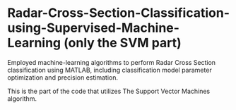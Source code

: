 # Radar-Cross-Section-Classification-using-Supervised-Machine-Learning (only the SVM part)
Employed machine-learning algorithms to perform Radar Cross Section classification using MATLAB, including classification model parameter optimization and precision estimation. 

This is the  part of the code that utilizes The Support Vector Machines algorithm.
